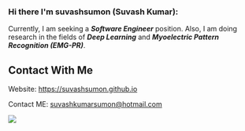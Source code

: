 
### Hi there I'm suvashsumon (Suvash Kumar):

Currently, I am seeking a ***Software Engineer*** position. Also, I am doing research in the fields of ***Deep Learning*** and ***Myoelectric Pattern Recognition (EMG-PR)***.
 
## Contact With Me
Website: https://suvashsumon.github.io

Contact ME:     suvashkumarsumon@hotmail.com

![](https://komarev.com/ghpvc/?username=suvashsumon&color=blue)
